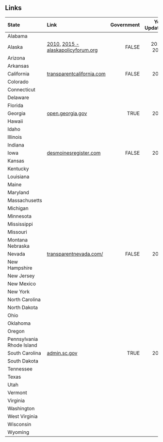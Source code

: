 ## Links
| State | Link | Government | Year Updated |
|:--------------------------|:-----------------------|---------:|-----:|
|Alabama | | | |
|Alaska |  [2010,](http://publicpayroll.alaskapolicyforum.org/) [2015 - alaskapolicyforum.org](http://alaskapolicyforum.org/2017/04/state-of-alaska-payroll-for-fiscal-year-2015-just-released/)| FALSE | 2010, 2015 |
|Arizona | | | |
|Arkansas | | | |
|California |[transparentcalifornia.com](http://transparentcalifornia.com/) | FALSE |2016 |
|Colorado | | | |
|Connecticut | | | |
|Delaware | | | |
|Florida | | | |
|Georgia| [open.georgia.gov](http://www.open.georgia.gov/index.html)  | TRUE | 2017 |
|Hawaii | | | |
|Idaho | | | |
|Illinois | | | |
|Indiana | | | |
|Iowa | [desmoinesregister.com](http://db.desmoinesregister.com/state-salaries-for-iowa) | FALSE | 2017 |
|Kansas | | | |
|Kentucky | | | |
|Louisiana | | | |
|Maine | | | |
|Maryland | | | |
|Massachusetts | | | |
|Michigan | | | |
|Minnesota | | | |
|Mississippi | | | |
|Missouri | | | |
|Montana Nebraska | | | |
|Nevada |[transparentnevada.com/](http://transparentnevada.com/) | FALSE | 2016 |
|New Hampshire | | | |
|New Jersey | | | |
|New Mexico | | | |
|New York | | | |
|North Carolina | | | |
|North Dakota | | | |
|Ohio | | | |
|Oklahoma | | | |
|Oregon | | | |
|Pennsylvania Rhode Island | | | |
|South Carolina |[admin.sc.gov](http://www.admin.sc.gov/accountability-portal/state-salaries?a=37&j=0) | TRUE | 2017 |
|South Dakota | | | |
|Tennessee | | | |
|Texas | | | |
|Utah | | | |
|Vermont | | | |
|Virginia | | | |
|Washington | | | |
|West Virginia | | | |
|Wisconsin | | | |
|Wyoming | | | |
